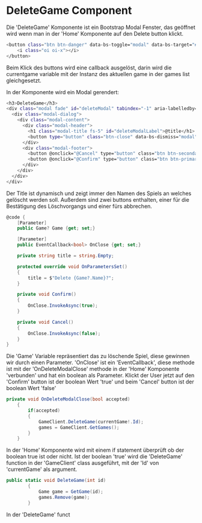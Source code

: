 # DeleteGame Component
Die 'DeleteGame' Komponente ist ein Bootstrap Modal Fenster, das geöffnet wird wenn man in der 'Home' Komponente auf den Delete button klickt.

```bash
<button class="btn btn-danger" data-bs-toggle="modal" data-bs-target="#deleteModal" @onclick="(() => currentGame = game)">
    <i class="oi oi-x"></i>
</button>
```

Beim Klick des buttons wird eine callback ausgelöst, darin wird die currentgame variable mit der Instanz des aktuellen game in der games list gleichgesetzt.

In der Komponente wird ein Modal gerendert:
```bash
<h3>DeleteGame</h3>
<div class="modal fade" id="deleteModal" tabindex="-1" aria-labelledby="deleteModalLabel" aria-hidden="true">
  <div class="modal-dialog">
    <div class="modal-content">
      <div class="modal-header">
        <h1 class="modal-title fs-5" id="deleteModalLabel">@title</h1>
        <button type="button" class="btn-close" data-bs-dismiss="modal" aria-label="Close"></button>
      </div>
      <div class="modal-footer">
        <button @onclick="@Cancel" type="button" class="btn btn-secondary" data-bs-dismiss="modal">Cancel</button>
        <button @onclick="@Confirm" type="button" class="btn btn-primary" data-bs-dismiss="modal">Delete</button>
      </div>
    </div>
  </div>
</div>
```
Der Title ist dynamisch und zeigt immer den Namen des Spiels an welches gelöscht werden soll.
Außerdem sind zwei buttons enthalten, einer für die Bestätigung des Löschvorgangs und einer fürs abbrechen.

```csharp
@code {
    [Parameter]
    public Game? Game {get; set;}

    [Parameter]
    public EventCallback<bool> OnClose {get; set;}

    private string title = string.Empty;

    protected override void OnParametersSet()
    {
        title = $"Delete {Game?.Name}?";
    }

    private void Confirm()
    {
        OnClose.InvokeAsync(true);
    }

    private void Cancel()
    {
        OnClose.InvokeAsync(false);
    }
}
```
Die 'Game' Variable repräsentiert das zu löschende Spiel, diese gewinnen wir durch einen Parameter.
'OnClose' ist ein 'EventCallback', diese methode ist mit der 'OnDeleteModalClose' methode in der 'Home' Komponente 'verbunden' und hat ein boolean als Parameter.
Klickt der User jetzt auf den 'Confirm' button ist der boolean Wert 'true' und beim 'Cancel' button ist der boolean Wert 'false'


```csharp
private void OnDeleteModalClose(bool accepted)
    {
        if(accepted)
        {
            GameClient.DeleteGame(currentGame!.Id);
            games = GameClient.GetGames();
        }
    }
```
In der 'Home' Komponente wird mit einem if statement überprüft ob der boolean true ist oder nicht. Ist der boolean 'true' wird die 'DeleteGame' function in der 'GameClient' class ausgeführt, mit der 'Id' von 'currentGame' als argument.

```csharp
public static void DeleteGame(int id)
        {
            Game game = GetGame(id);
            games.Remove(game);
        }
```
In der 'DeleteGame' funct